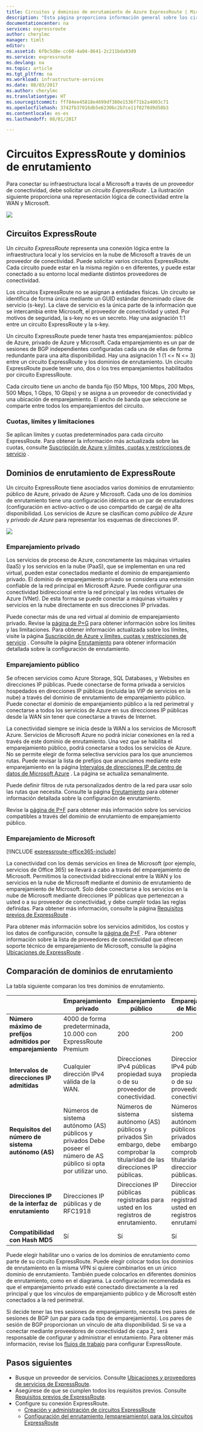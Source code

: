 ```yaml
---
title: Circuitos y dominios de enrutamiento de Azure ExpressRoute | Microsoft Docs
description: "Esta página proporciona información general sobre los circuitos ExpressRoute y los dominios de enrutamiento."
documentationcenter: na
services: expressroute
author: cherylmc
manager: timlt
editor: 
ms.assetid: 6f0c5d8e-cc60-4a04-8641-2c211bda93d9
ms.service: expressroute
ms.devlang: na
ms.topic: article
ms.tgt_pltfrm: na
ms.workload: infrastructure-services
ms.date: 08/03/2017
ms.author: cherylmc
ms.translationtype: HT
ms.sourcegitcommit: fff84ee45818e4699df380e1536f71b2a4003c71
ms.openlocfilehash: 3742fb37016db5e6230bc2b7ce11f0270d9d58b3
ms.contentlocale: es-es
ms.lasthandoff: 08/01/2017

---
```

# <a name="expressroute-circuits-and-routing-domains"></a>Circuitos ExpressRoute y dominios de enrutamiento
 Para conectar su infraestructura local a Microsoft a través de un proveedor de conectividad, debe solicitar un *circuito ExpressRoute* . La ilustración siguiente proporciona una representación lógica de conectividad entre la WAN y Microsoft.

![](./media/expressroute-circuit-peerings/expressroute-basic.png)

## <a name="expressroute-circuits"></a>Circuitos ExpressRoute
Un *circuito ExpressRoute* representa una conexión lógica entre la infraestructura local y los servicios en la nube de Microsoft a través de un proveedor de conectividad. Puede solicitar varios circuitos ExpressRoute. Cada circuito puede estar en la misma región o en diferentes, y puede estar conectado a su entorno local mediante distintos proveedores de conectividad. 

Los circuitos ExpressRoute no se asignan a entidades físicas. Un circuito se identifica de forma única mediante un GUID estándar denominado clave de servicio (s-key). La clave de servicio es la única parte de la información que se intercambia entre Microsoft, el proveedor de conectividad y usted. Por motivos de seguridad, la s-key no es un secreto. Hay una asignación 1:1 entre un circuito ExpressRoute y la s-key.

Un circuito ExpressRoute puede tener hasta tres emparejamientos: público de Azure, privado de Azure y Microsoft. Cada emparejamiento es un par de sesiones de BGP independientes configuradas cada una de ellas de forma redundante para una alta disponibilidad. Hay una asignación 1 (1 <= N <= 3) entre un circuito ExpressRoute y los dominios de enrutamiento. Un circuito ExpressRoute puede tener uno, dos o los tres emparejamientos habilitados por circuito ExpressRoute.

Cada circuito tiene un ancho de banda fijo (50 Mbps, 100 Mbps, 200 Mbps, 500 Mbps, 1 Gbps, 10 Gbps) y se asigna a un proveedor de conectividad y una ubicación de emparejamiento. El ancho de banda que seleccione se comparte entre todos los emparejamientos del circuito. 

### <a name="quotas-limits-and-limitations"></a>Cuotas, límites y limitaciones
Se aplican límites y cuotas predeterminados para cada circuito ExpressRoute. Para obtener la información más actualizada sobre las cuotas, consulte [Suscripción de Azure y límites, cuotas y restricciones de servicio](../azure-subscription-service-limits.md) .

## <a name="expressroute-routing-domains"></a>Dominios de enrutamiento de ExpressRoute
Un circuito ExpressRoute tiene asociados varios dominios de enrutamiento: público de Azure, privado de Azure y Microsoft. Cada uno de los dominios de enrutamiento tiene una configuración idéntica en un par de enrutadores (configuración en activo-activo o de uso compartido de carga) de alta disponibilidad. Los servicios de Azure se clasifican como *público de Azure* y *privado de Azure* para representar los esquemas de direcciones IP.

![](./media/expressroute-circuit-peerings/expressroute-peerings.png)

### <a name="private-peering"></a>Emparejamiento privado
Los servicios de proceso de Azure, concretamente las máquinas virtuales (IaaS) y los servicios en la nube (PaaS), que se implementan en una red virtual, pueden estar conectados mediante el dominio de emparejamiento privado. El dominio de emparejamiento privado se considera una extensión confiable de la red principal en Microsoft Azure. Puede configurar una conectividad bidireccional entre la red principal y las redes virtuales de Azure (VNet). De esta forma se puede conectar a máquinas virtuales y servicios en la nube directamente en sus direcciones IP privadas.  

Puede conectar más de una red virtual al dominio de emparejamiento privado. Revise la [página de P+G](expressroute-faqs.md) para obtener información sobre los límites y las limitaciones. Para obtener información actualizada sobre los límites, visite la página [Suscripción de Azure y límites, cuotas y restricciones de servicio](../azure-subscription-service-limits.md) .  Consulte la página [Enrutamiento](expressroute-routing.md) para obtener información detallada sobre la configuración de enrutamiento.

### <a name="public-peering"></a>Emparejamiento público
Se ofrecen servicios como Azure Storage, SQL Databases, y Websites en direcciones IP públicas. Puede conectarse de forma privada a servicios hospedados en direcciones IP públicas (incluida las VIP de servicios en la nube) a través del dominio de enrutamiento de emparejamiento público. Puede conectar el dominio de emparejamiento público a la red perimetral y conectarse a todos los servicios de Azure en sus direcciones IP públicas desde la WAN sin tener que conectarse a través de Internet. 

La conectividad siempre se inicia desde la WAN a los servicios de Microsoft Azure. Servicios de Microsoft Azure no podrá iniciar conexiones en la red a través de este dominio de enrutamiento. Una vez que se habilita el emparejamiento público, podrá conectarse a todos los servicios de Azure. No se permite elegir de forma selectiva servicios para los que anunciemos rutas. Puede revisar la lista de prefijos que anunciamos mediante este emparejamiento en la página [Intervalos de direcciones IP de centro de datos de Microsoft Azure](http://www.microsoft.com/download/details.aspx?id=41653) . La página se actualiza semanalmente.

Puede definir filtros de ruta personalizados dentro de la red para usar solo las rutas que necesita. Consulte la página [Enrutamiento](expressroute-routing.md) para obtener información detallada sobre la configuración de enrutamiento. 

Revise la [página de P+F](expressroute-faqs.md) para obtener más información sobre los servicios compatibles a través del dominio de enrutamiento de emparejamiento público. 

### <a name="microsoft-peering"></a>Emparejamiento de Microsoft
[!INCLUDE [expressroute-office365-include](../../includes/expressroute-office365-include.md)]

La conectividad con los demás servicios en línea de Microsoft (por ejemplo, servicios de Office 365) se llevará a cabo a través del emparejamiento de Microsoft. Permitimos la conectividad bidireccional entre la WAN y los servicios en la nube de Microsoft mediante el dominio de enrutamiento de emparejamiento de Microsoft. Solo debe conectarse a los servicios en la nube de Microsoft mediante direcciones IP públicas que pertenezcan a usted o a su proveedor de conectividad, y debe cumplir todas las reglas definidas. Para obtener más información, consulte la página [Requisitos previos de ExpressRoute](expressroute-prerequisites.md) .

Para obtener más información sobre los servicios admitidos, los costos y los datos de configuración, consulte la [página de P+F](expressroute-faqs.md) . Para obtener información sobre la lista de proveedores de conectividad que ofrecen soporte técnico de emparejamiento de Microsoft, consulte la página [Ubicaciones de ExpressRoute](expressroute-locations.md) .

## <a name="routing-domain-comparison"></a>Comparación de dominios de enrutamiento
La tabla siguiente comparan los tres dominios de enrutamiento.

|  | **Emparejamiento privado** | **Emparejamiento público** | **Emparejamiento de Microsoft** |
| --- | --- | --- | --- |
| **Número máximo de prefijos admitidos por emparejamiento** |4000 de forma predeterminada, 10.000 con ExpressRoute Premium |200 |200 |
| **Intervalos de direcciones IP admitidas** |Cualquier dirección IPv4 válida de la WAN. |Direcciones IPv4 públicas propiedad suya o de su proveedor de conectividad. |Direcciones IPv4 públicas propiedad suya o de su proveedor de conectividad. |
| **Requisitos del número de sistema autónomo (AS)** |Números de sistema autónomo (AS) públicos y privados Debe poseer el número de AS público si opta por utilizar uno. |Números de sistema autónomo (AS) públicos y privados Sin embargo, debe comprobar la titularidad de las direcciones IP públicas. |Números de sistema autónomo (AS) públicos y privados Sin embargo, debe comprobar la titularidad de las direcciones IP públicas. |
| **Direcciones IP de la interfaz de enrutamiento** |Direcciones IP públicas y de RFC1918 |Direcciones IP públicas registradas para usted en los registros de enrutamiento. |Direcciones IP públicas registradas para usted en los registros de enrutamiento. |
| **Compatibilidad con Hash MD5** |Sí |Sí |Sí |

Puede elegir habilitar uno o varios de los dominios de enrutamiento como parte de su circuito ExpressRoute. Puede elegir colocar todos los dominios de enrutamiento en la misma VPN si quiere combinarlos en un único dominio de enrutamiento. También puede colocarlos en diferentes dominios de enrutamiento, como en el diagrama. La configuración recomendada es que el emparejamiento privado esté conectado directamente a la red principal y que los vínculos de emparejamiento público y de Microsoft estén conectados a la red perimetral.

Si decide tener las tres sesiones de emparejamiento, necesita tres pares de sesiones de BGP (un par para cada tipo de emparejamiento). Los pares de sesión de BGP proporcionan un vínculo de alta disponibilidad. Si se va a conectar mediante proveedores de conectividad de capa 2, será responsable de configurar y administrar el enrutamiento. Para obtener más información, revise los [flujos de trabajo](expressroute-workflows.md) para configurar ExpressRoute.

## <a name="next-steps"></a>Pasos siguientes
* Busque un proveedor de servicios. Consulte [Ubicaciones y proveedores de servicios de ExpressRoute](expressroute-locations.md).
* Asegúrese de que se cumplen todos los requisitos previos. Consulte [Requisitos previos de ExpressRoute](expressroute-prerequisites.md).
* Configure su conexión ExpressRoute.
  * [Creación y administración de circuitos ExpressRoute](expressroute-howto-circuit-portal-resource-manager.md)
  * [Configuración del enrutamiento (emparejamiento) para los circuitos ExpressRoute](expressroute-howto-routing-portal-resource-manager.md)


